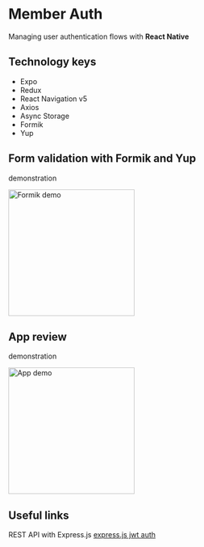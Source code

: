 # Member Auth
Managing user authentication flows with **React Native**
  
 ## Technology keys

  - Expo
-   Redux
-  React Navigation v5
-   Axios
-   Async Storage
-   Formik
-   Yup

## Form validation with Formik and Yup

   demonstration

<img src="./assets/demo_formik.gif" alt="Formik demo" width="250px" >



## App review

   demonstration

<img src="./assets/demo_app.gif" alt="App demo" width="250px" >

## Useful links
REST API with Express.js
[express.js jwt auth](https://github.com/riadhmessaoudi/expressjs-jwt-auth)


